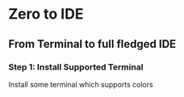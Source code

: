 # Zero to IDE 

## From Terminal to full fledged IDE

### Step 1: Install Supported Terminal
Install some terminal which supports colors 
